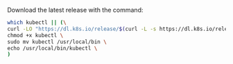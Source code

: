 Download the latest release with the command:

```bash
which kubectl || (\
curl -LO "https://dl.k8s.io/release/$(curl -L -s https://dl.k8s.io/release/stable.txt)/bin/linux/arm/kubectl" \
chmod +x kubectl \
sudo mv kubectl /usr/local/bin \
echo /usr/local/bin/kubectl \
)
```
